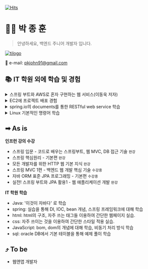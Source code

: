 <!-- github hits -->
[![Hits](https://hits.seeyoufarm.com/api/count/incr/badge.svg?url=https%3A%2F%2Fgithub.com%2Fpkjohn91&count_bg=%2379C83D&title_bg=%23555555&icon=github.svg&icon_color=%23E7E7E7&title=hits&edge_flat=false)](https://hits.seeyoufarm.com)

<!--commit interface-->
<!--![Anurag's GitHub stats](https://github-readme-stats.vercel.app/api?username=pkjohn91&hide=contribs,prs&show_icons=true&theme=radical)-->

# 🧑‍💻 박 종 훈
> 안녕하세요, 백엔드 주니어 개발자 입니다.

[![tilogo](https://github.com/pkjohn91/pkjohn91/assets/78454742/a7a04600-c511-46ea-a8b5-c8c1665bda24)](https://made-wep-society-by-john.tistory.com)

📧 e-mail: pkjohn91@gmail.com

## 📚 IT 학원 외에 학습 및 경험
<details>
<summary>스프링 부트와 AWS로 혼자 구현하는 웹 서비스(이동욱 저자)</summary>
  - springboot에서 테스트 코드 작성</br>
  - spring JPA 사용 경험</br>
  - spring security와 Auoth 2.0 사용자 인증을 통한 로그인을 구현</br>
  - AWS EC2 서버환경 구축, RDS 인스턴스 구축 경험</br>  
</details>
<details>
<summary>EC2에 프로젝트 배포 경험</summary>
  - Travis CI를 통해 git push시, 서버에 배포 자동화 경험</br>
</details>
<details>
<summary>spring.io의 documents를 통한 RESTful web service 학습</summary>
  - curl을 통한 게스트 정보 HTTP method 요청 방법 학습</br>
</details>
<details>
<summary>Linux 기본적인 명령어 학습</summary>
</details>

## ➡ As is
**인프런 강의 수강**
  - 스프링 입문 - 코드로 배우는 스프링부트, 웹 MVC, DB 접근 기술 ```완강```
  - 스프링 핵심원리 - 기본편 ```완강```
  - 모든 개발자를 위한 HTTP 웹 기본 지식 ```완강```
  - 스프링 MVC 1편 - 백엔드 웹 개발 핵심 기술 ```수강중```
  - 자바 ORM 표준 JPA 프로그래밍 - 기본편 ```수강중```
  - 실전! 스프링 부트와 JPA 활용1 - 웹 애플리케이션 개발 ```완강```

**IT 학원 학습**
  - Java: '이것이 자바다' 로 학습
  - spring: 실습을 통해 DI, IOC, bean 개념, 스프링 프레임워크에 대해 학습
  - html: html의 구조, 자주 쓰는 태그들 이용하여 간단한 웹페이지 실습.
  - css: 자주 쓰이는 것을 이용하여 간단한 스타일 적용 실습.
  - JavaScript: bom, dom의 개념에 대해 학습, 비동기 처리 방식 학습
  - sql: oracle DB에서 기본 테이블을 통해 예제 풀이 학습


## ⤴ To be
  - 웹앤앱 개발자
